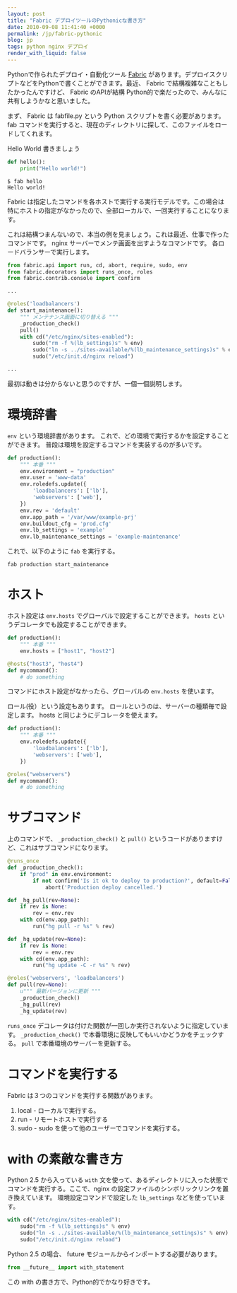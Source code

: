 ```yaml
---
layout: post
title: "Fabric デプロイツールのPythonicな書き方"
date: 2010-09-08 11:41:40 +0000
permalink: /jp/fabric-pythonic
blog: jp
tags: python nginx デプロイ
render_with_liquid: false
---
```


<!-- textlint-disable rousseau -->

<!-- textlint-disable alex -->

Pythonで作られたデプロイ・自動化ツール [Fabric](http://www.fabfile.org/)
があります。デプロイスクリプトなどをPythonで書くことができます。最近、
Fabric で結構複雑なこともしたかったんですけど、 Fabric のAPIが結構
Python的で楽だったので、みんなに共有しようかなと思いました。

まず、 Fabric は fabfile.py という Python スクリプトを書く必要があります。 fab
コマンドを実行すると、現在のディレクトリに探して、このファイルをロードしてくれます。

Hello World 書きましょう

```python
def hello():
    print("Hello world!")
```

```text
$ fab hello
Hello world!
```

Fabric
は指定したコマンドを各ホストで実行する実行モデルです。この場合は特にホストの指定がなかったので、全部ローカルで、一回実行することになります。

これは結構つまんないので、本当の例を見ましょう。これは最近、仕事で作ったコマンドです。 nginx
サーバーでメンテ画面を出すようなコマンドです。
各ロードバランサーで実行します。

```python
from fabric.api import run, cd, abort, require, sudo, env
from fabric.decorators import runs_once, roles
from fabric.contrib.console import confirm

...

@roles('loadbalancers')
def start_maintenance():
    """ メンテナンス画面に切り替える """
    _production_check()
    pull()
    with cd("/etc/nginx/sites-enabled"):
        sudo("rm -f %(lb_settings)s" % env)
        sudo("ln -s ../sites-available/%(lb_maintenance_settings)s" % env)
        sudo("/etc/init.d/nginx reload")

...
```

最初は動きは分からないと思うのですが、一個一個説明します。

# 環境辞書

`env` という環境辞書があります。 これで、どの環境で実行するかを設定することができます。
普段は環境を設定するコマンドを実装するのが多いです。

```python
def production():
    """ 本番 """
    env.environment = "production"
    env.user = 'www-data'
    env.roledefs.update({
        'loadbalancers': ['lb'],
        'webservers': ['web'],
    })
    env.rev = 'default'
    env.app_path = '/var/www/example-prj'
    env.buildout_cfg = 'prod.cfg'
    env.lb_settings = 'example'
    env.lb_maintenance_settings = 'example-maintenance'
```

これで、以下のように `fab` を実行する。

```shell
fab production start_maintenance
```

# ホスト

ホスト設定は `env.hosts` でグローバルで設定することができます。 `hosts` というデコレータでも設定することができます。

```python
def production():
    """ 本番 """
    env.hosts = ["host1", "host2"]

@hosts("host3", "host4")
def mycommand():
    # do something
```

コマンドにホスト設定がなかったら、グローバルの `env.hosts` を使います。

ロール(役）という設定もあります。 ロールというのは、サーバーの種類毎で設定します。 hosts と同じようにデコレータを使えます。

```python
def production():
    """ 本番 """
    env.roledefs.update({
        'loadbalancers': ['lb'],
        'webservers': ['web'],
    })

@roles("webservers")
def mycommand():
    # do something
```

# サブコマンド

上のコマンドで、 `_production_check()` と `pull()` というコードがありますけど、これはサブコマンドになります。

```python
@runs_once
def _production_check():
    if "prod" in env.environment:
        if not confirm('Is it ok to deploy to production?', default=False):
            abort('Production deploy cancelled.')

def _hg_pull(rev=None):
    if rev is None:
        rev = env.rev
    with cd(env.app_path):
        run("hg pull -r %s" % rev)

def _hg_update(rev=None):
    if rev is None:
        rev = env.rev
    with cd(env.app_path):
        run("hg update -C -r %s" % rev)

@roles('webservers', 'loadbalancers')
def pull(rev=None):
    u""" 最新バージョンに更新 """
    _production_check()
    _hg_pull(rev)
    _hg_update(rev)
```

`runs_once` デコレータは付けた関数が一回しか実行されないように指定しています。 `_production_check()`
で本番環境に反映してもいいかどうかをチェックする。 `pull` で本番環境のサーバーを更新する。

# コマンドを実行する

Fabric は３つのコマンドを実行する関数があります。

1. local - ローカルで実行する。
2. run - リモートホストで実行する
3. sudo - sudo を使って他のユーザーでコマンドを実行する。

# with の素敵な書き方

Python 2.5 から入っている `with` 文を使って、あるディレクトリに入った状態でコマンドを実行する。ここで、nginx
の設定ファイルのシンボリックリンクを置き換えています。 環境設定コマンドで設定した `lb_settings`
などを使っています。

```python
with cd("/etc/nginx/sites-enabled"):
    sudo("rm -f %(lb_settings)s" % env)
    sudo("ln -s ../sites-available/%(lb_maintenance_settings)s" % env)
    sudo("/etc/init.d/nginx reload")
```

Python 2.5 の場合、 future モジュールからインポートする必要があります。

```python
from __future__ import with_statement
```

この with の書き方で、Python的でかなり好きです。

<!-- textlint-enable alex -->

<!-- textlint-enable rousseau -->
